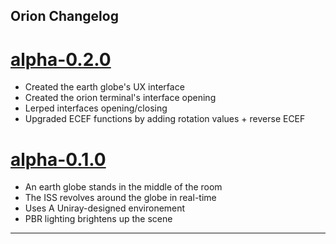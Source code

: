## Orion Changelog

# [alpha-0.2.0]

- Created the earth globe's UX interface
- Created the orion terminal's interface opening
- Lerped interfaces opening/closing
- Upgraded ECEF functions by adding rotation values + reverse ECEF

# [alpha-0.1.0]

- An earth globe stands in the middle of the room
- The ISS revolves around the globe in real-time
- Uses A Uniray-designed environement 
- PBR lighting brightens up the scene

---

[alpha-0.2.0]: https://git.s2.rpn.ch/ComtesseE1/orion/-/tags/alpha-0.2.0
[alpha-0.1.0]: https://git.s2.rpn.ch/ComtesseE1/orion/-/tags/alpha-0.1.0
